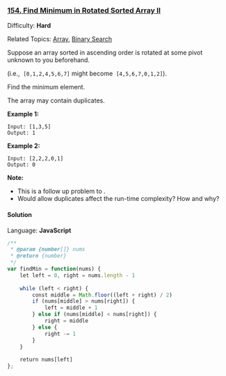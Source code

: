 ### [154\. Find Minimum in Rotated Sorted Array II](https://leetcode.com/problems/find-minimum-in-rotated-sorted-array-ii/)

Difficulty: **Hard**  

Related Topics: [Array](https://leetcode.com/tag/array/), [Binary Search](https://leetcode.com/tag/binary-search/)


Suppose an array sorted in ascending order is rotated at some pivot unknown to you beforehand.

(i.e.,  `[0,1,2,4,5,6,7]` might become  `[4,5,6,7,0,1,2]`).

Find the minimum element.

The array may contain duplicates.

**Example 1:**

```
Input: [1,3,5]
Output: 1
```

**Example 2:**

```
Input: [2,2,2,0,1]
Output: 0
```

**Note:**

*   This is a follow up problem to .
*   Would allow duplicates affect the run-time complexity? How and why?


#### Solution

Language: **JavaScript**

```javascript
/**
 * @param {number[]} nums
 * @return {number}
 */
var findMin = function(nums) {
    let left = 0, right = nums.length - 1
    
    while (left < right) {
        const middle = Math.floor((left + right) / 2)
        if (nums[middle] > nums[right]) {
            left = middle + 1
        } else if (nums[middle] < nums[right]) {
            right = middle
        } else {
            right -= 1
        }
    }
    
    return nums[left]
};
```